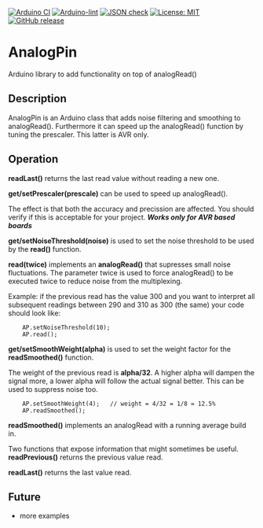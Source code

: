 
[![Arduino CI](https://github.com/RobTillaart/AnalogPin/workflows/Arduino%20CI/badge.svg)](https://github.com/marketplace/actions/arduino_ci)
[![Arduino-lint](https://github.com/RobTillaart/AnalogPin/actions/workflows/arduino-lint.yml/badge.svg)](https://github.com/RobTillaart/AnalogPin/actions/workflows/arduino-lint.yml)
[![JSON check](https://github.com/RobTillaart/AnalogPin/actions/workflows/jsoncheck.yml/badge.svg)](https://github.com/RobTillaart/AnalogPin/actions/workflows/jsoncheck.yml)
[![License: MIT](https://img.shields.io/badge/license-MIT-green.svg)](https://github.com/RobTillaart/AnalogPin/blob/master/LICENSE)
[![GitHub release](https://img.shields.io/github/release/RobTillaart/AnalogPin.svg?maxAge=3600)](https://github.com/RobTillaart/AnalogPin/releases)


# AnalogPin

Arduino library to add functionality on top of analogRead()


## Description

AnalogPin is an Arduino class that adds noise filtering and smoothing
to analogRead().
Furthermore it can speed up the analogRead() function by tuning the prescaler.
This latter is AVR only.


## Operation

**readLast()** returns the last read value without reading a new one.

**get/setPrescaler(prescale)** can be used to speed up analogRead().

The effect is that both the accuracy and precission are affected.
You should verify if this is acceptable for your project.
***Works only for AVR based boards***


**get/setNoiseThreshold(noise)** is used to set the noise threshold to be used by 
the **read()** function.

**read(twice)** implements an **analogRead()** that supresses small noise fluctuations.
The parameter twice is used to force analogRead() to be executed twice to reduce noise 
from the multiplexing.

Example: if the previous read has the value 300 and you
want to interpret all subsequent readings between 290
and 310 as 300 (the same) your code should look like:
```
    AP.setNoiseThreshold(10);
    AP.read();
```

**get/setSmoothWeight(alpha)** is used to set the weight factor for the **readSmoothed()** function.

The weight of the previous read is **alpha/32**.
A higher alpha will dampen the signal more, a lower alpha
will follow the actual signal better.
This can be used to suppress noise too.

```
    AP.setSmoothWeight(4);   // weight = 4/32 = 1/8 = 12.5%
    AP.readSmoothed();
```

**readSmoothed()** implements an analogRead with a running average build in.

Two functions that expose information that might sometimes be useful.
**readPrevious()** returns the previous value read.

**readLast()** returns the last value read.

## Future

- more examples


